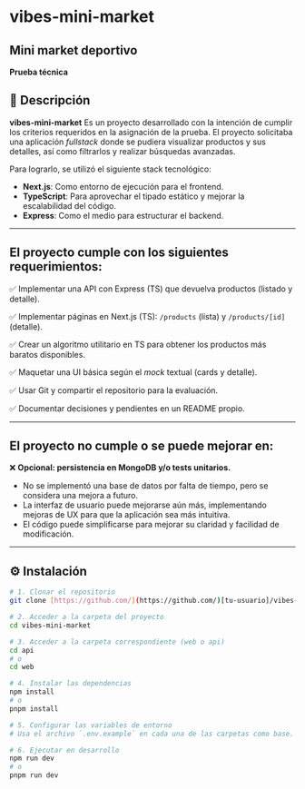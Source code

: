 # vibes-mini-market
## Mini market deportivo
**Prueba técnica**

## 📖 Descripción

**vibes-mini-market** Es un proyecto desarrollado con la intención de cumplir los criterios requeridos en la asignación de la prueba. El proyecto solicitaba una aplicación *fullstack* donde se pudiera visualizar productos y sus detalles, así como filtrarlos y realizar búsquedas avanzadas.

Para lograrlo, se utilizó el siguiente stack tecnológico:

* **Next.js**: Como entorno de ejecución para el frontend.
* **TypeScript**: Para aprovechar el tipado estático y mejorar la escalabilidad del código.
* **Express**: Como el medio para estructurar el backend.

---

## El proyecto cumple con los siguientes requerimientos:

✅ Implementar una API con Express (TS) que devuelva productos (listado y detalle).

✅ Implementar páginas en Next.js (TS): `/products` (lista) y `/products/[id]` (detalle).

✅ Crear un algoritmo utilitario en TS para obtener los productos más baratos disponibles.

✅ Maquetar una UI básica según el *mock* textual (cards y detalle).

✅ Usar Git y compartir el repositorio para la evaluación.

✅ Documentar decisiones y pendientes en un README propio.

---

## El proyecto no cumple o se puede mejorar en:

❌ **Opcional: persistencia en MongoDB y/o tests unitarios.**
* No se implementó una base de datos por falta de tiempo, pero se considera una mejora a futuro.
* La interfaz de usuario puede mejorarse aún más, implementando mejoras de UX para que la aplicación sea más intuitiva.
* El código puede simplificarse para mejorar su claridad y facilidad de modificación.

---

## ⚙️ Instalación

```bash
# 1. Clonar el repositorio
git clone [https://github.com/](https://github.com/)[tu-usuario]/vibes-mini-market.git

# 2. Acceder a la carpeta del proyecto
cd vibes-mini-market

# 3. Acceder a la carpeta correspondiente (web o api)
cd api
# o
cd web

# 4. Instalar las dependencias
npm install
# o
pnpm install

# 5. Configurar las variables de entorno
# Usa el archivo `.env.example` en cada una de las carpetas como base.

# 6. Ejecutar en desarrollo
npm run dev
# o
pnpm run dev
